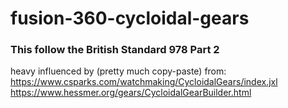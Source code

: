 # fusion-360-cycloidal-gears

### This follow the British Standard 978 Part 2

heavy influenced by (pretty much copy-paste) from:
https://www.csparks.com/watchmaking/CycloidalGears/index.jxl
https://www.hessmer.org/gears/CycloidalGearBuilder.html

